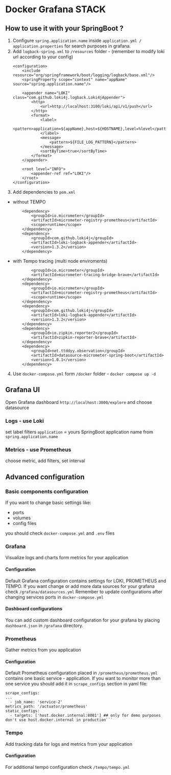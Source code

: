 # Docker Grafana STACK
## How to use it with your SpringBoot ?
1. Configure `spring.application.name` inside `application.yml / application.properties` for search purposes in grafana.
2. Add `logback-spring.xml` to `/resources` folder - (remember to modify loki url according to your config)
    ```<?xml version="1.0" encoding="UTF-8"?>
    <configuration>
        <include resource="org/springframework/boot/logging/logback/base.xml"/>
        <springProperty scope="context" name="appName" source="spring.application.name"/>
    
        <appender name="LOKI" class="com.github.loki4j.logback.Loki4jAppender">
            <http>
                <url>http://localhost:3100/loki/api/v1/push</url>
            </http>
            <format>
                <label>
                    <pattern>application=${appName},host=${HOSTNAME},level=%level</pattern>
                </label>
                <message>
                    <pattern>${FILE_LOG_PATTERN}</pattern>
                </message>
                <sortByTime>true</sortByTime>
            </format>
        </appender>
    
        <root level="INFO">
            <appender-ref ref="LOKI"/>
        </root>
    </configuration>
    ```
3. Add dependencies to `pom.xml` 
- without TEMPO 
    ```<dependency>
		<dependency>
			<groupId>io.micrometer</groupId>
			<artifactId>micrometer-registry-prometheus</artifactId>
			<scope>runtime</scope>
		</dependency>
		<dependency>
			<groupId>com.github.loki4j</groupId>
			<artifactId>loki-logback-appender</artifactId>
			<version>1.3.2</version>
		</dependency>
	```
- with Tempo tracing (multi node enviroments)
    ```<dependency>
			<groupId>io.micrometer</groupId>
			<artifactId>micrometer-tracing-bridge-brave</artifactId>
		</dependency>
		<dependency>
			<groupId>io.micrometer</groupId>
			<artifactId>micrometer-registry-prometheus</artifactId>
			<scope>runtime</scope>
		</dependency>
		<dependency>
			<groupId>com.github.loki4j</groupId>
			<artifactId>loki-logback-appender</artifactId>
			<version>1.3.2</version>
		</dependency>
		<dependency>
			<groupId>io.zipkin.reporter2</groupId>
			<artifactId>zipkin-reporter-brave</artifactId>
		</dependency>
		<dependency>
			<groupId>net.ttddyy.observation</groupId>
			<artifactId>datasource-micrometer-spring-boot</artifactId>
			<version>1.0.1</version>
		</dependency>
    ```
4. Use `docker-compose.yml` form `/docker` folder - `docker compose up -d`

## Grafana UI
Open Grafana dashboard `http://localhost:3000/explore` and choose datasource

### Logs - use Loki 
set label filters `application` = yours SpringBoot application name from `spring.application.name`  


### Metrics - use Prometheus
choose metric, add filters, set interval 


## Advanced configuration
### Basic components configuration 
If you want to change basic settings like:
- ports
- volumes
- config files

you should check `docker-compose.yml` and `.env` files
### Grafana
Visualize logs and charts form metrics for your application

#### Configuration
Default Grafana configuration contains settings for LOKI, PROMETHEUS and TEMPO.
If you want change or add more data sources for your grafana check `/grafana/datasources.yml` 
Remember to update configurations after changing services ports in `docker-compose.yml`
#### Dashboard configurations
You can add custom dashboard configuration for your grafana by placing `dashboard.json` in `/grafana` directory.

### Prometheus
Gather metrics from you application

#### Configuration
Default Prometheus configuration placed in `/prometheus/prometheus.yml` contains one basic service - application.
If you want to monitor more than one service you should add it in `scrape_configs` section in yaml file:

    scrape_configs:
    ...
      - job_name: 'service-2'
    metrics_path: '/actuator/prometheus'
    static_configs:
      - targets: ['host.docker.internal:8081'] ## only for demo purposes don't use host.docker.internal in production```


### Tempo
Add tracking data for logs and metrics from your application

#### Configuration
For additional tempo configuration check `/tempo/tempo.yml`
